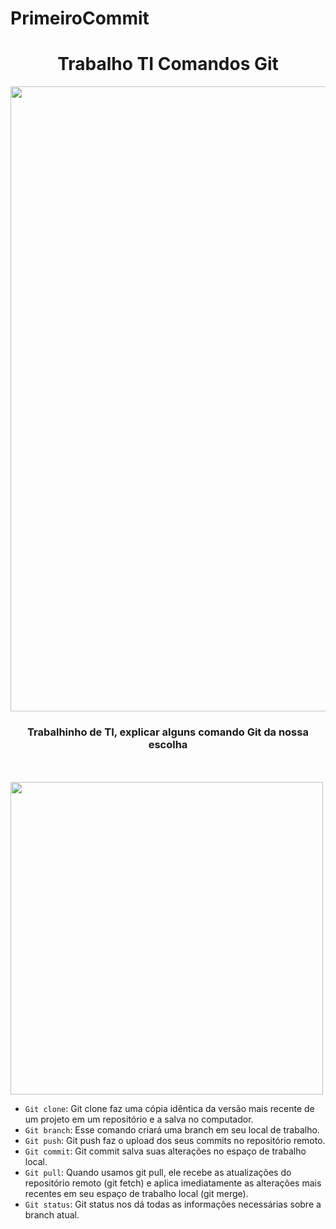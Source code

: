 # PrimeiroCommit
<h1 align="center"> Trabalho TI Comandos Git</h1>
<img src= "https://media1.tenor.com/m/P3RqQUUK9BAAAAAd/rip-juice-cry.gif" width="1000px" height="1000px"><br>
<h3 align="center"><P>Trabalhinho de TI, explicar alguns comando Git da nossa escolha</P></h3><br><br>
<img src= "https://media1.tenor.com/m/RtmcggFXF04AAAAd/cat-kitten.gif" width="500px" height="500px"><br>

- `Git clone`: Git clone faz uma cópia idêntica da versão mais recente de um projeto em um repositório e a salva no computador.
- `Git branch`: Esse comando criará uma branch em seu local de trabalho.
- `Git push`: Git push faz o upload dos seus commits no repositório remoto.
- `Git commit`: Git commit salva suas alterações no espaço de trabalho local.
- `Git pull`: Quando usamos git pull, ele recebe as atualizações do repositório remoto (git fetch) e aplica imediatamente as alterações mais recentes em seu espaço de trabalho local (git merge).
- `Git status`: Git status nos dá todas as informações necessárias sobre a branch atual.
